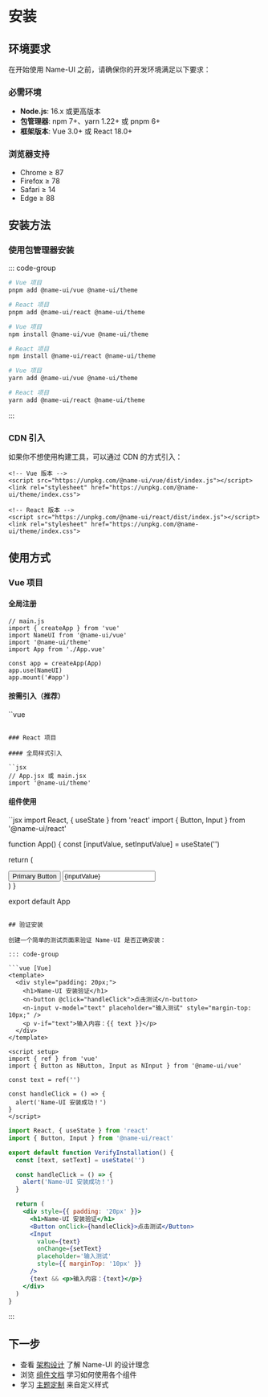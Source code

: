 # 安装

## 环境要求

在开始使用 Name-UI 之前，请确保你的开发环境满足以下要求：

### 必需环境

- **Node.js**: 16.x 或更高版本
- **包管理器**: npm 7+、yarn 1.22+ 或 pnpm 6+
- **框架版本**: Vue 3.0+ 或 React 18.0+

### 浏览器支持

- Chrome ≥ 87
- Firefox ≥ 78
- Safari ≥ 14
- Edge ≥ 88

## 安装方法

### 使用包管理器安装

::: code-group

```bash [pnpm]
# Vue 项目
pnpm add @name-ui/vue @name-ui/theme

# React 项目
pnpm add @name-ui/react @name-ui/theme
```

```bash [npm]
# Vue 项目
npm install @name-ui/vue @name-ui/theme

# React 项目
npm install @name-ui/react @name-ui/theme
```

```bash [yarn]
# Vue 项目
yarn add @name-ui/vue @name-ui/theme

# React 项目
yarn add @name-ui/react @name-ui/theme
```

:::

### CDN 引入

如果你不想使用构建工具，可以通过 CDN 的方式引入：

```
<!-- Vue 版本 -->
<script src="https://unpkg.com/@name-ui/vue/dist/index.js"></script>
<link rel="stylesheet" href="https://unpkg.com/@name-ui/theme/index.css">

<!-- React 版本 -->
<script src="https://unpkg.com/@name-ui/react/dist/index.js"></script>
<link rel="stylesheet" href="https://unpkg.com/@name-ui/theme/index.css">
```

## 使用方式

### Vue 项目

#### 全局注册

```
// main.js
import { createApp } from 'vue'
import NameUI from '@name-ui/vue'
import '@name-ui/theme'
import App from './App.vue'

const app = createApp(App)
app.use(NameUI)
app.mount('#app')
```

#### 按需引入（推荐）

``vue
<template>

  <div>
    <n-button type="primary">Primary Button</n-button>
    <n-input v-model="inputValue" placeholder="请输入内容" />
  </div>
</template>

<script setup>
import { ref } from 'vue'
import { Button as NButton, Input as NInput } from '@name-ui/vue'
import '@name-ui/theme'

const inputValue = ref('')
</script>

```

### React 项目

#### 全局样式引入

``jsx
// App.jsx 或 main.jsx
import '@name-ui/theme'
```

#### 组件使用

``jsx
import React, { useState } from 'react'
import { Button, Input } from '@name-ui/react'

function App() {
const [inputValue, setInputValue] = useState('')

return (

<div>
<Button type="primary">Primary Button</Button>
<Input 
        value={inputValue}
        onChange={setInputValue}
        placeholder="请输入内容"
      />
</div>
)
}

export default App

````

## 验证安装

创建一个简单的测试页面来验证 Name-UI 是否正确安装：

::: code-group

```vue [Vue]
<template>
  <div style="padding: 20px;">
    <h1>Name-UI 安装验证</h1>
    <n-button @click="handleClick">点击测试</n-button>
    <n-input v-model="text" placeholder="输入测试" style="margin-top: 10px;" />
    <p v-if="text">输入内容：{{ text }}</p>
  </div>
</template>

<script setup>
import { ref } from 'vue'
import { Button as NButton, Input as NInput } from '@name-ui/vue'

const text = ref('')

const handleClick = () => {
  alert('Name-UI 安装成功！')
}
</script>
````

```jsx [React]
import React, { useState } from 'react'
import { Button, Input } from '@name-ui/react'

export default function VerifyInstallation() {
  const [text, setText] = useState('')

  const handleClick = () => {
    alert('Name-UI 安装成功！')
  }

  return (
    <div style={{ padding: '20px' }}>
      <h1>Name-UI 安装验证</h1>
      <Button onClick={handleClick}>点击测试</Button>
      <Input
        value={text}
        onChange={setText}
        placeholder='输入测试'
        style={{ marginTop: '10px' }}
      />
      {text && <p>输入内容：{text}</p>}
    </div>
  )
}
```

:::

## 下一步

- 查看 [架构设计](/guide/architecture) 了解 Name-UI 的设计理念
- 浏览 [组件文档](/components/) 学习如何使用各个组件
- 学习 [主题定制](/guide/theming) 来自定义样式
